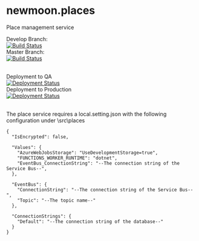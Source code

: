 # newmoon.places
Place management service

Develop Branch:<br />
[![Build Status](https://pingdong.visualstudio.com/Newmoon/_apis/build/status/places?branchName=develop)](https://pingdong.visualstudio.com/Newmoon/_build/latest?definitionId=29&branchName=develop)<br />
Master Branch:<br />
[![Build Status](https://pingdong.visualstudio.com/Newmoon/_apis/build/status/places?branchName=master)](https://pingdong.visualstudio.com/Newmoon/_build/latest?definitionId=29&branchName=master)<br />
<br />

Deployment to QA<br />
[![Deployment Status](https://pingdong.vsrm.visualstudio.com/_apis/public/Release/badge/e91eaf4f-be05-424d-b72e-fc1d8aab16fc/4/10)](https://pingdong.visualstudio.com/Newmoon/_release?definitionId=4)<br />
Deployment to Production<br />
[![Deployment Status](https://pingdong.vsrm.visualstudio.com/_apis/public/Release/badge/e91eaf4f-be05-424d-b72e-fc1d8aab16fc/4/11)](https://pingdong.visualstudio.com/Newmoon/_release?definitionId=4)<br />
<br />

The place service requires a local.setting.json with the following configuration under \src\places

~~~~
{
  "IsEncrypted": false,

  "Values": {
    "AzureWebJobsStorage": "UseDevelopmentStorage=true",
    "FUNCTIONS_WORKER_RUNTIME": "dotnet",
    "EventBus_ConnectionString": "--The connection string of the Service Bus--",
  },

  "EventBus": {
    "ConnectionString": "--The connection string of the Service Bus--",
    "Topic": "--The topic name--"
  },

  "ConnectionStrings": {
    "Default": "--The connection string of the database--"
  }
}
~~~~